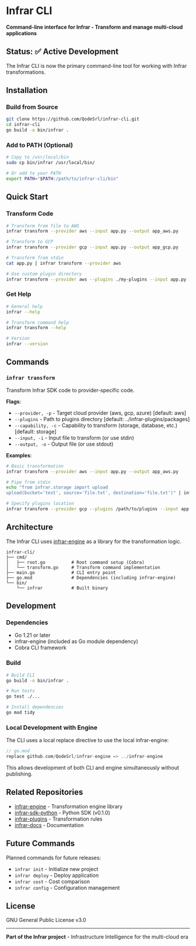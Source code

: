 # Infrar CLI

**Command-line interface for Infrar - Transform and manage multi-cloud applications**

## Status: ✅ Active Development

The Infrar CLI is now the primary command-line tool for working with Infrar transformations.

## Installation

### Build from Source

```bash
git clone https://github.com/QodeSrl/infrar-cli.git
cd infrar-cli
go build -o bin/infrar .
```

### Add to PATH (Optional)

```bash
# Copy to /usr/local/bin
sudo cp bin/infrar /usr/local/bin/

# Or add to your PATH
export PATH="$PATH:/path/to/infrar-cli/bin"
```

## Quick Start

### Transform Code

```bash
# Transform from file to AWS
infrar transform --provider aws --input app.py --output app_aws.py

# Transform to GCP
infrar transform --provider gcp --input app.py --output app_gcp.py

# Transform from stdin
cat app.py | infrar transform --provider aws

# Use custom plugin directory
infrar transform --provider aws --plugins ./my-plugins --input app.py
```

### Get Help

```bash
# General help
infrar --help

# Transform command help
infrar transform --help

# Version
infrar --version
```

## Commands

### `infrar transform`

Transform Infrar SDK code to provider-specific code.

**Flags**:
- `--provider, -p` - Target cloud provider (aws, gcp, azure) [default: aws]
- `--plugins` - Path to plugins directory [default: ../infrar-plugins/packages]
- `--capability, -c` - Capability to transform (storage, database, etc.) [default: storage]
- `--input, -i` - Input file to transform (or use stdin)
- `--output, -o` - Output file (or use stdout)

**Examples**:

```bash
# Basic transformation
infrar transform --provider aws --input app.py --output app_aws.py

# Pipe from stdin
echo "from infrar.storage import upload
upload(bucket='test', source='file.txt', destination='file.txt')" | infrar transform --provider aws

# Specify plugins location
infrar transform --provider gcp --plugins /path/to/plugins --input app.py
```

## Architecture

The Infrar CLI uses [infrar-engine](https://github.com/QodeSrl/infrar-engine) as a library for the transformation logic.

```
infrar-cli/
├── cmd/
│   ├── root.go          # Root command setup (Cobra)
│   └── transform.go     # Transform command implementation
├── main.go              # CLI entry point
├── go.mod               # Dependencies (including infrar-engine)
└── bin/
    └── infrar           # Built binary
```

## Development

### Dependencies

- Go 1.21 or later
- infrar-engine (included as Go module dependency)
- Cobra CLI framework

### Build

```bash
# Build CLI
go build -o bin/infrar .

# Run tests
go test ./...

# Install dependencies
go mod tidy
```

### Local Development with Engine

The CLI uses a local replace directive to use the local infrar-engine:

```go
// go.mod
replace github.com/QodeSrl/infrar-engine => ../infrar-engine
```

This allows development of both CLI and engine simultaneously without publishing.

## Related Repositories

- [infrar-engine](https://github.com/QodeSrl/infrar-engine) - Transformation engine library
- [infrar-sdk-python](https://github.com/QodeSrl/infrar-sdk-python) - Python SDK (v0.1.0)
- [infrar-plugins](https://github.com/QodeSrl/infrar-plugins) - Transformation rules
- [infrar-docs](https://github.com/QodeSrl/infrar-docs) - Documentation

## Future Commands

Planned commands for future releases:

- `infrar init` - Initialize new project
- `infrar deploy` - Deploy application
- `infrar cost` - Cost comparison
- `infrar config` - Configuration management

## License

GNU General Public License v3.0

---

**Part of the Infrar project** - Infrastructure Intelligence for the multi-cloud era
